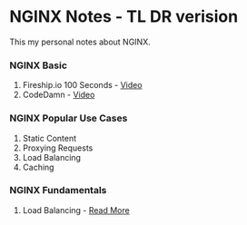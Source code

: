 # NGINX Notes - TL DR verision
This my personal notes about NGINX.   
   
   
### NGINX Basic   
1. Fireship.io 100 Seconds - [Video](https://www.youtube.com/watch?v=JKxlsvZXG7c)   
2. CodeDamn - [Video](https://www.youtube.com/watch?v=JKxlsvZXG7c)   


### NGINX Popular Use Cases  
1. Static Content   
2. Proxying Requests  
3. Load Balancing   
4. Caching   


### NGINX Fundamentals
1. Load Balancing - [Read More](./fundamentals//load_balancing.md)